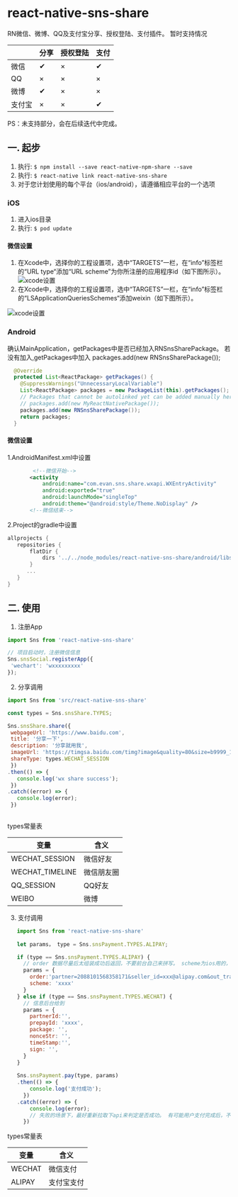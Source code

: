 # react-native-sns-share
RN微信、微博、QQ及支付宝分享、授权登陆、支付插件。
暂时支持情况


|             | 分享         | 授权登陆     | 支付         |
| ----------- | ----------- | ----------- | ----------- |
|微信          | ✔           | ×           | ✔           |
|QQ           |  ×          | ×           | ×           |
|微博          |  ✔          | ×           | ×           |
|支付宝        |  ×          | ×           | ✔           |

PS：未支持部分，会在后续迭代中完成。

 ## 一. 起步
 
 1. 执行: `$ npm install --save react-native-npm-share --save`
 2. 执行: `$ react-native link react-native-sns-share`
 3. 对于您计划使用的每个平台（ios/android），请遵循相应平台的一个选项
 
 ### iOS
 1. 进入ios目录
 2. 执行: `$ pod update`
 
 #### 微信设置
 1. 在Xcode中，选择你的工程设置项，选中“TARGETS”一栏，在“info”标签栏的“URL type“添加“URL scheme”为你所注册的应用程序id（如下图所示）。
 ![xcode设置](https://res.wx.qq.com/op_res/qXIS1XaeAWkQxAJeyFfJPNQUfzVWbPnyqeYUTl3Q3rW1j29j5eQn4xaUNYXErjql)
 2. 在Xcode中，选择你的工程设置项，选中“TARGETS”一栏，在“info”标签栏的“LSApplicationQueriesSchemes“添加weixin（如下图所示）。
 
 ![xcode设置](http://mmbiz.qpic.cn/mmbiz_png/PiajxSqBRaEJsqKkSJGg4TLAxEIvWjtTfrHSbhE3zfbPzuuGzadu9FsWJuBNELsk1IuQucfx91ialTfpPhAF0grA/0?wx_fmt=png)
 
 ### Android
 确认MainApplication，getPackages中是否已经加入RNSnsSharePackage。
 若没有加入,getPackages中加入 packages.add(new RNSnsSharePackage());
  ```java
    @Override
    protected List<ReactPackage> getPackages() {
      @SuppressWarnings("UnnecessaryLocalVariable")
      List<ReactPackage> packages = new PackageList(this).getPackages();
      // Packages that cannot be autolinked yet can be added manually here, for example:
      // packages.add(new MyReactNativePackage());
      packages.add(new RNSnsSharePackage());
      return packages;
    }
```
 #### 微信设置
 1.AndroidManifest.xml中设置
 ```xml
         <!--微信开始-->
        <activity
            android:name="com.evan.sns.share.wxapi.WXEntryActivity"
            android:exported="true"
            android:launchMode="singleTop"
            android:theme="@android:style/Theme.NoDisplay" />
        <!--微信结束-->
 ```
 2.Project的gradle中设置
 
 ```gradle 
allprojects {
    repositories {
        flatDir {
            dirs '../../node_modules/react-native-sns-share/android/libs'
        }
       ...
    }
}
 ```
 ## 二. 使用
 
 1. 注册App
 ```js
import Sns from 'react-native-sns-share'

// 项目启动时，注册微信信息
Sns.snsSocial.registerApp({
  'wechart': 'wxxxxxxxxx'
});
```
2. 分享调用
 ```js
 import Sns from 'src/react-native-sns-share'
 
 const types = Sns.snsShare.TYPES;
 
 Sns.snsShare.share({
  webpageUrl: 'https://www.baidu.com',
  title: '分享一下',
  description: '分享就用我',
  imageUrl: 'https://timgsa.baidu.com/timg?image&quality=80&size=b9999_10000&sec=1568635646029&di=4f86fc970153b638fd4a404e2a780ed0&imgtype=0&src=http%3A%2F%2Fwww.cnr.cn%2Fjingji%2Ftxcj%2F20160727%2FW020160727318839106051.jpg',
  shareType: types.WECHAT_SESSION
  })
.then(() => {
    console.log('wx share success');
  })
.catch((error) => {
    console.log(error);
  })
      
 ```
types常量表

|    变量         |  含义        | 
| ----------- | ----------- |
|WECHAT_SESSION| 微信好友          | 
|WECHAT_TIMELINE| 微信朋友圈          | 
|QQ_SESSION| QQ好友          | 
|WEIBO| 微博          | 
3. 支付调用
 ```js
    import Sns from 'react-native-sns-share'
    
    let params， type = Sns.snsPayment.TYPES.ALIPAY;

    if (type == Sns.snsPayment.TYPES.ALIPAY) {
      // order 数据尽量后太组装成功后返回，不要前台自己来拼写。 scheme为ios用的，在plist中配置
      params = {
        order:'partner=2088101568358171&seller_id=xxx@alipay.com&out_trade_no=0819145412-6177&subject=测试&body=测试测试&total_fee=0.01&notify_url=http://notify.msp.hk/notify.htm&service=mobile.securitypay.pay&payment_type=1&_input_charset=utf-8&it_b_pay=30m&sign=lBBK%2F0w5LOajrMrji7DUgEqNjIhQbidR13GovA5r3TgIbNqv231yC1NksLdw%2Ba3JnfHXoXuet6XNNHtn7VE%2BeCoRO1O%2BR1KugLrQEZMtG5jmJIe2pbjm%2F3kb%2FuGkpG%2BwYQYI51%2BhA3YBbvZHVQBYveBqK%2Bh8mUyb7GM1HxWs9k4%3D&sign_type=RSA',
        scheme: 'xxxx'
      }
    } else if (type == Sns.snsPayment.TYPES.WECHAT) {
      // 信息后台给到
      params = {
        partnerId:'',
        prepayId: 'xxxx',
        package: '',
        nonceStr: '',
        timeStamp:'',
        sign: '',
      }
    }
    
    Sns.snsPayment.pay(type, params)
    .then(() => {
        console.log('支付成功');
      })
    .catch((error) => {
        console.log(error);
        // 失败的场景下，最好重新拉取下api来判定是否成功。 有可能用户支付完成后，不点返回留在支付应用。
      })
 ```
types常量表

|    变量         |  含义        | 
| ----------- | ----------- |
|WECHAT| 微信支付          | 
|ALIPAY| 支付宝支付          | 
 
